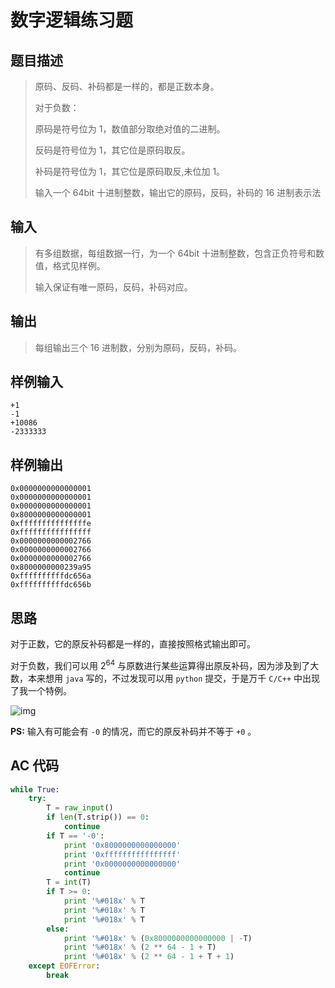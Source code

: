 # 数字逻辑练习题

## **题目描述**

> 原码、反码、补码都是一样的，都是正数本身。 
>
> 对于负数：
>
> 原码是符号位为 1，数值部分取绝对值的二进制。 
>
> 反码是符号位为 1，其它位是原码取反。 
>
> 补码是符号位为 1，其它位是原码取反,未位加 1。 
>
> 输入一个 64bit 十进制整数，输出它的原码，反码，补码的 16 进制表示法 



## **输入**

> 有多组数据，每组数据一行，为一个 64bit 十进制整数，包含正负符号和数值，格式见样例。 
>
> 输入保证有唯一原码，反码，补码对应。 



## **输出**

> 每组输出三个 16 进制数，分别为原码，反码，补码。 



## **样例输入**

    +1
    -1
    +10086
    -2333333



## **样例输出**

    0x0000000000000001
    0x0000000000000001
    0x0000000000000001
    0x8000000000000001
    0xfffffffffffffffe
    0xffffffffffffffff
    0x0000000000002766
    0x0000000000002766
    0x0000000000002766
    0x8000000000239a95
    0xffffffffffdc656a
    0xffffffffffdc656b



## **思路**

对于正数，它的原反补码都是一样的，直接按照格式输出即可。

对于负数，我们可以用 $2^{64}$ 与原数进行某些运算得出原反补码，因为涉及到了大数，本来想用 `java` 写的，不过发现可以用 `python` 提交，于是万千 `C/C++` 中出现了我一个特例。

![img](http://img.blog.csdn.net/20170501212315457?watermark/2/text/aHR0cDovL2Jsb2cuY3Nkbi5uZXQvcXFfMjg5NTQ2MDE=/font/5a6L5L2T/fontsize/400/fill/I0JBQkFCMA==/dissolve/70/gravity/SouthEast)

**PS:** 输入有可能会有 `-0` 的情况，而它的原反补码并不等于 `+0` 。



## **AC 代码**

```python
while True:
    try:
        T = raw_input()
        if len(T.strip()) == 0:
            continue
        if T == '-0':
            print '0x8000000000000000'
            print '0xffffffffffffffff'
            print '0x0000000000000000'
            continue
        T = int(T)
        if T >= 0:
            print '%#018x' % T
            print '%#018x' % T
            print '%#018x' % T
        else:
            print '%#018x' % (0x8000000000000000 | -T)
            print '%#018x' % (2 ** 64 - 1 + T)
            print '%#018x' % (2 ** 64 - 1 + T + 1)
    except EOFError:
        break
```

